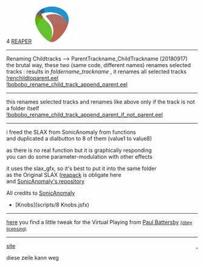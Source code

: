 4 [REAPER](http://reaper.fm/) ![REAPER](pics/REAPERlogo.png)

-------
Renaming Childtracks --> ParentTrackname_ChildTrackname   (20180917)  
the brutal way, these two (same code, different names) renames selected
tracks : results in *foldername_trackname* , it renames all selected tracks  
[!renchildtoparent.eel](scripts/!renchildtoparent.eel)  
[!bobobo_rename_child_track_append_parent.eel](scripts/!bobobo_rename_child_track_append_parent.eel)  

------

this renames selected tracks and renames like above only if the track is not a folder itself  
[!bobobo_rename_child_track_append_parent_if_not_parent.eel](scripts/!bobobo_rename_child_track_append_parent_if_not_parent.eel)  



-------

i freed the SLAX from SonicAnomaly from functions  
and duplicated a dialbutton to 8 of them (value1 to value8)  
  
as there is no real function but it is graphically responding  
you can do some parameter-modulation with other effects  
  
it uses the slax_gfx, so it's best to put it into the same folder  
as the Original SLAX ([reapack](https://reapack.com/) is obligate here  
and [SonicAnomaly's repository](https://github.com/Sonic-Anomaly/Sonic-Anomaly-JSFX/raw/master/index.xml)


All credits to [SonicAnomaly](https://sonic.supermaailma.net/plugins)

- [Knobs](scripts/8 Knobs.jsfx)

-----------  

[here](VP/README.md) you find a little tweak for the Virtual Playing from [Paul Battersby](http://virtualplaying.com/about/)  <small>[(obey licensing)](http://virtualplaying.com/virtual-playing-orchestra/#licensing)</small> 

---------------


<a href="https://bobobo-git.github.io/REAPER/">site</a><a style="float:right;" href="https://github.com/bobobo-git/REAPER/">.</a>

diese zeile kann weg
